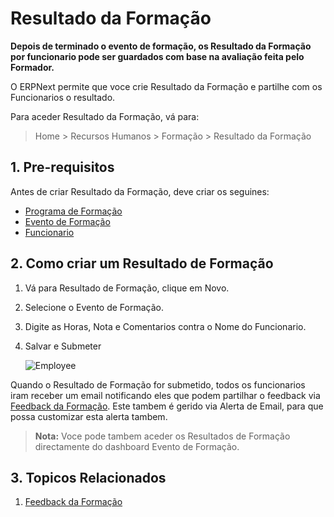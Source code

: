 # Resultado da Formação

**Depois de terminado o evento de formação, os Resultado da Formação por funcionario pode ser guardados com base na avaliação feita pelo Formador.**

O ERPNext permite que voce crie Resultado da Formação e partilhe com os Funcionarios o resultado.

Para aceder Resultado da Formação, vá para:

> Home > Recursos Humanos > Formação > Resultado da Formação


## 1. Pre-requisitos

Antes de criar Resultado da Formação, deve criar os seguines:

* [Programa de Formação](/docs/user/manual/pt/recursos-humanos/programa-formação)
* [Evento de Formação](/docs/user/manual/pt/recursos-humanos/evento-formação)
* [Funcionario](/docs/user/manual/pt/recursos-humanos/funcionario)


## 2. Como criar um Resultado de Formação

1. Vá para Resultado de Formação, clique em Novo.
1. Selecione o Evento de Formação.
1. Digite as Horas, Nota e Comentarios contra o Nome do Funcionario.
1. Salvar e Submeter

    <img class="screenshot" alt="Employee" src="{{docs_base_url}}/assets/img/human-resources/training-result.png">

Quando o Resultado de Formação for submetido, todos os funcionarios iram receber um email notificando eles que podem partilhar o feedback via [Feedback da Formação](/docs/user/manual/pt/recursos-humanos/feedback-formação). Este tambem é gerido via Alerta de Email, para que possa customizar esta alerta tambem.


> **Nota:** Voce pode tambem aceder os Resultados de Formação directamente do dashboard Evento de Formação. 

## 3. Topicos Relacionados

1. [Feedback da Formação](/docs/user/manual/pt/recursos-humanos/feedback-formação)